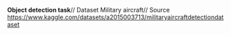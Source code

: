 **Object detection task**//
Dataset Military aircraft//
Source https://www.kaggle.com/datasets/a2015003713/militaryaircraftdetectiondataset
